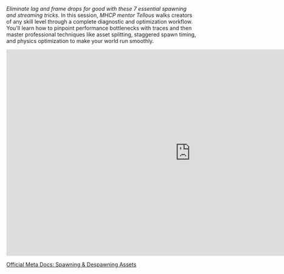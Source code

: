 *Eliminate lag and frame drops for good with these 7 essential spawning and streaming tricks.* In this session, *MHCP mentor Tellous* walks creators of any skill level through a complete diagnostic and optimization workflow. You'll learn how to pinpoint performance bottlenecks with traces and then master professional techniques like asset splitting, staggered spawn timing, and physics optimization to make your world run smoothly.
<iframe width="969" height="545" src="https://www.youtube.com/embed/JtXS_rsVhsg" title="Boost Performance: Top 7 Spawning &amp; Streaming Tricks" frameborder="0" allow="accelerometer; autoplay; clipboard-write; encrypted-media; gyroscope; picture-in-picture; web-share" referrerpolicy="strict-origin-when-cross-origin" allowfullscreen></iframe>

[Official Meta Docs: Spawning & Despawning Assets](https://developers.meta.com/horizon-worlds/learn/documentation/vr-creation/scripting/spawn-despawn-assets-horizon-worlds)
